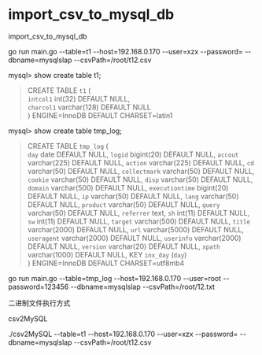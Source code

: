 # import_csv_to_mysql_db
import_csv_to_mysql_db  


 go run main.go --table=t1  --host=192.168.0.170 --user=xzx --password= --dbname=mysqlslap --csvPath=/root/t12.csv  
 
 mysql> show create table t1;  
>CREATE TABLE `t1` (  
  `intcol1` int(32) DEFAULT NULL,  
  `charcol1` varchar(128) DEFAULT NULL  
) ENGINE=InnoDB DEFAULT CHARSET=latin1   


mysql> show create table tmp_log;  
>CREATE TABLE `tmp_log` (  
  `day` date DEFAULT NULL,
  `logid` bigint(20) DEFAULT NULL,
  `accout` varchar(225) DEFAULT NULL,
  `action` varchar(225) DEFAULT NULL,
  `cd` varchar(50) DEFAULT NULL,
  `collectmark` varchar(50) DEFAULT NULL,
  `cookie` varchar(50) DEFAULT NULL,
  `disp` varchar(50) DEFAULT NULL,
  `domain` varchar(500) DEFAULT NULL,
  `executiontime` bigint(20) DEFAULT NULL,
  `ip` varchar(50) DEFAULT NULL,
  `lang` varchar(50) DEFAULT NULL,
  `product` varchar(50) DEFAULT NULL,
  `query` varchar(50) DEFAULT NULL,
  `referrer` text,
  `sh` int(11) DEFAULT NULL,
  `sw` int(11) DEFAULT NULL,
  `target` varchar(500) DEFAULT NULL,
  `title` varchar(2000) DEFAULT NULL,
  `url` varchar(5000) DEFAULT NULL,
  `useragent` varchar(2000) DEFAULT NULL,
  `userinfo` varchar(2000) DEFAULT NULL,
  `version` varchar(20) DEFAULT NULL,
  `xpath` varchar(1000) DEFAULT NULL,
  KEY `inx_day` (`day`)  
) ENGINE=InnoDB DEFAULT CHARSET=utf8mb4  

 go run main.go --table=tmp_log  --host=192.168.0.170 --user=root --password=123456 --dbname=mysqlslap --csvPath=/root/12.txt  
 
 

二进制文件执行方式  






csv2MySQL  

./csv2MySQL --table=t1  --host=192.168.0.170 --user=xzx --password= --dbname=mysqlslap --csvPath=/root/t12.csv  
